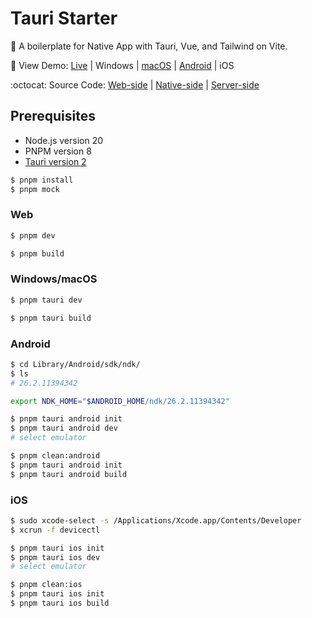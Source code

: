 # Tauri Starter

:link: A boilerplate for Native App with Tauri, Vue, and Tailwind on Vite.

:rainbow: View Demo: [Live](https://vue-starter-6fa6.onrender.com) | Windows | [macOS](./Tauri%20Starter_0.0.0_aarch64.dmg) | [Android](./app-universal-release-unsigned.apk) | iOS

:octocat: Source Code: [Web-side](https://github.com/Shyam-Chen/Vue-Starter) | [Native-side](https://github.com/Shyam-Chen/Tauri-Starter) | [Server-side](https://github.com/Shyam-Chen/Fastify-Starter)

## Prerequisites

- Node.js version 20
- PNPM version 8
- [Tauri version 2](https://beta.tauri.app/guides/prerequisites/)

```sh
$ pnpm install
$ pnpm mock
```

### Web

```sh
$ pnpm dev
```

```sh
$ pnpm build
```

### Windows/macOS

```sh
$ pnpm tauri dev
```

```sh
$ pnpm tauri build
```

### Android

```sh
$ cd Library/Android/sdk/ndk/
$ ls
# 26.2.11394342

export NDK_HOME="$ANDROID_HOME/ndk/26.2.11394342"
```

```sh
$ pnpm tauri android init
$ pnpm tauri android dev
# select emulator
```

```sh
$ pnpm clean:android
$ pnpm tauri android init
$ pnpm tauri android build
```

### iOS

```sh
$ sudo xcode-select -s /Applications/Xcode.app/Contents/Developer
$ xcrun -f devicectl
```

```sh
$ pnpm tauri ios init
$ pnpm tauri ios dev
# select emulator
```

```sh
$ pnpm clean:ios
$ pnpm tauri ios init
$ pnpm tauri ios build
```
